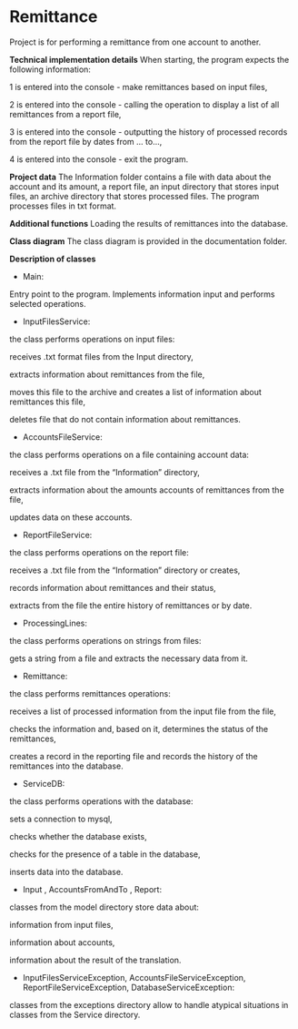 # Remittance
Project is for performing a remittance from one account to another.

**Technical implementation details**
When starting, the program expects the following information:

1 is entered into the console - make remittances based on input files,

2 is entered into the console - calling the operation to display a list of all remittances from a report file,

3 is entered into the console - outputting the history of processed records from the report file by dates from ... to...,

4 is entered into the console - exit the program.

**Project data**
The Information folder contains a file with data about the account and its amount, a report file,
an input directory that stores input files, an archive directory that stores processed files. The program processes files in txt format.

**Additional functions**
Loading the results of remittances into the database.

**Class diagram**
The class diagram is provided in the documentation folder.

**Description of classes**

- Main: 

Entry point to the program. Implements information input and performs selected operations.

- InputFilesService:

the class performs operations on input files:

receives .txt format files from the Input directory, 

extracts information about remittances from the file,

moves this file to the archive and creates a list of information about remittances this file,

deletes file that do not contain information about remittances.

- AccountsFileService:

the class performs operations on a file containing account data: 

receives a .txt file from the “Information” directory, 

extracts information about the amounts accounts of remittances from the file,

updates data on these accounts.

- ReportFileService:

the class performs operations on the report file:

receives a .txt file from the “Information” directory or creates, 

records information about remittances and their status, 

extracts from the file the entire history of remittances or by date.

- ProcessingLines:

the class performs operations on strings from files: 

gets a string from a file and extracts the necessary data from it.

- Remittance:

the class performs remittances operations:

receives a list of processed information from the input file from the file, 

checks the information and, based on it, determines the status of the remittances,

creates a record in the reporting file and records the history of the remittances into the database.

- ServiceDB:

the class performs operations with the database: 

sets a connection to mysql, 

checks whether the database exists, 

checks for the presence of a table in the database, 

inserts data into the database.

- Input , AccountsFromAndTo , Report:

classes from the model directory
store data about:
 
information from input files,

information about accounts,
 
information about the result of the translation.

- InputFilesServiceException, AccountsFileServiceException, ReportFileServiceException, DatabaseServiceException:

classes from the exceptions directory allow to handle atypical situations in classes from the Service directory.



 
